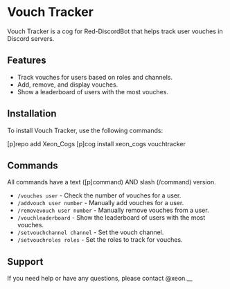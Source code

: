 # Vouch Tracker

Vouch Tracker is a cog for Red-DiscordBot that helps track user vouches in Discord servers.

## Features

- Track vouches for users based on roles and channels.
- Add, remove, and display vouches.
- Show a leaderboard of users with the most vouches.

## Installation

To install Vouch Tracker, use the following commands:

[p]repo add Xeon_Cogs
[p]cog install xeon_cogs vouchtracker

## Commands

All commands have a text ([p]command) AND slash (/command) version.

- `/vouches user` - Check the number of vouches for a user.
- `/addvouch user number` - Manually add vouches for a user.
- `/removevouch user number` - Manually remove vouches from a user.
- `/vouchleaderboard` - Show the leaderboard of users with the most vouches.
- `/setvouchchannel channel` - Set the vouch channel.
- `/setvouchroles roles` - Set the roles to track for vouches.


## Support

If you need help or have any questions, please contact @xeon.__
